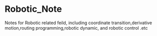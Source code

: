 # Robotic_Note
Notes for Robotic related feild, including coordinate transition,derivative motion,routing programming,robotic dynamic, and robotic control .etc
